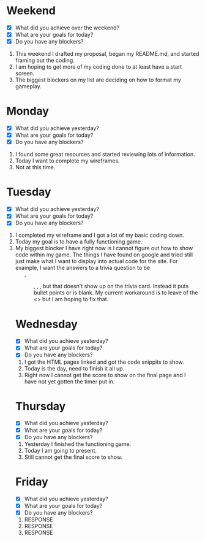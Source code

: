 # Weekend
- [x] What did you achieve over the weekend?
- [x] What are your goals for today?
- [x] Do you have any blockers?
1. This weekend I drafted my proposal, began my README.md, and started framing out the coding.
2. I am hoping to get more of my coding done to at least have a start screen.
3. The biggest blockers on my list are deciding on how to format my gameplay.

# Monday
- [x] What did you achieve yesterday?
- [x] What are your goals for today?
- [x] Do you have any blockers?
1. I found some great resources and started reviewing lots of information.
2. Today I want to complete my wireframes.
3. Not at this time.

# Tuesday
- [x] What did you achieve yesterday?
- [x] What are your goals for today?
- [x] Do you have any blockers?
1. I completed my wireframe and I got a lot of my basic coding down.
2. Today my goal is to have a fully functioning game. 
3. My biggest blocker I have right now is I cannot figure out how to show code within my game. The things I have found on google and tried still just make what I want to display into actual code for the site. For example, I want the answers to a trivia question to be <ol>, <ul>, <list>, <nl>, but that doesn't show up on the trivia card. Instead it puts bullet points or is blank. My current workaround is to leave of the <> but I am hoping to fix that.

# Wednesday
- [x] What did you achieve yesterday?
- [x] What are your goals for today?
- [x] Do you have any blockers?
1. I got the HTML pages linked and got the code snippits to show.
2. Today is the day, need to finish it all up.
3. Right now I cannot get the score to show on the final page and I have not yet gotten the timer put in.

# Thursday
- [x] What did you achieve yesterday?
- [x] What are your goals for today?
- [x] Do you have any blockers?
1. Yesterday I finished the functioning game.
2. Today I am going to present.
3. Still cannot get the final score to show.

# Friday
- [x] What did you achieve yesterday?
- [x] What are your goals for today?
- [x] Do you have any blockers?
1. RESPONSE
2. RESPONSE
3. RESPONSE

